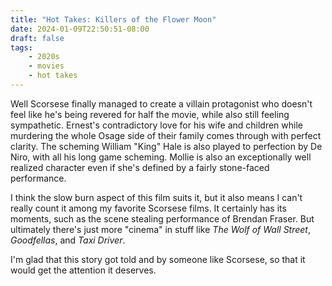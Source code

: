 ```yaml
---
title: "Hot Takes: Killers of the Flower Moon"
date: 2024-01-09T22:50:51-08:00
draft: false
tags:
    - 2020s
    - movies
    - hot takes
---
```

Well Scorsese finally managed to create a villain protagonist who doesn't feel like he's being revered for half the movie, while also still feeling sympathetic. Ernest's contradictory love for his wife and children while murdering the whole Osage side of their family comes through with perfect clarity. The scheming William "King" Hale is also played to perfection by De Niro, with all his long game scheming. Mollie is also an exceptionally well realized character even if she's defined by a fairly stone-faced performance.

I think the slow burn aspect of this film suits it, but it also means I can't really count it among my favorite Scorsese films. It certainly has its moments, such as the scene stealing performance of Brendan Fraser. But ultimately there's just more "cinema" in stuff like _The Wolf of Wall Street_, _Goodfellas_, and _Taxi Driver_.

I'm glad that this story got told and by someone like Scorsese, so that it would get the attention it deserves.

